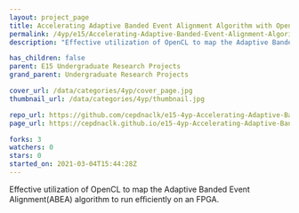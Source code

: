 ```yaml
---
layout: project_page
title: Accelerating Adaptive Banded Event Alignment Algorithm with OpenCL on FPGA
permalink: /4yp/e15/Accelerating-Adaptive-Banded-Event-Alignment-Algorithm-with-OpenCL-on-FPGA
description: "Effective utilization of OpenCL to map the Adaptive Banded Event Alignment(ABEA) algorithm to run eﬃciently on an FPGA."

has_children: false
parent: E15 Undergraduate Research Projects
grand_parent: Undergraduate Research Projects

cover_url: /data/categories/4yp/cover_page.jpg
thumbnail_url: /data/categories/4yp/thumbnail.jpg

repo_url: https://github.com/cepdnaclk/e15-4yp-Accelerating-Adaptive-Banded-Event-Alignment-Algorithm-with-OpenCL-on-FPGA
page_url: https://cepdnaclk.github.io/e15-4yp-Accelerating-Adaptive-Banded-Event-Alignment-Algorithm-with-OpenCL-on-FPGA

forks: 3
watchers: 0
stars: 0
started_on: 2021-03-04T15:44:28Z
---
```

Effective utilization of OpenCL to map the Adaptive Banded Event Alignment(ABEA) algorithm to run eﬃciently on an FPGA.


